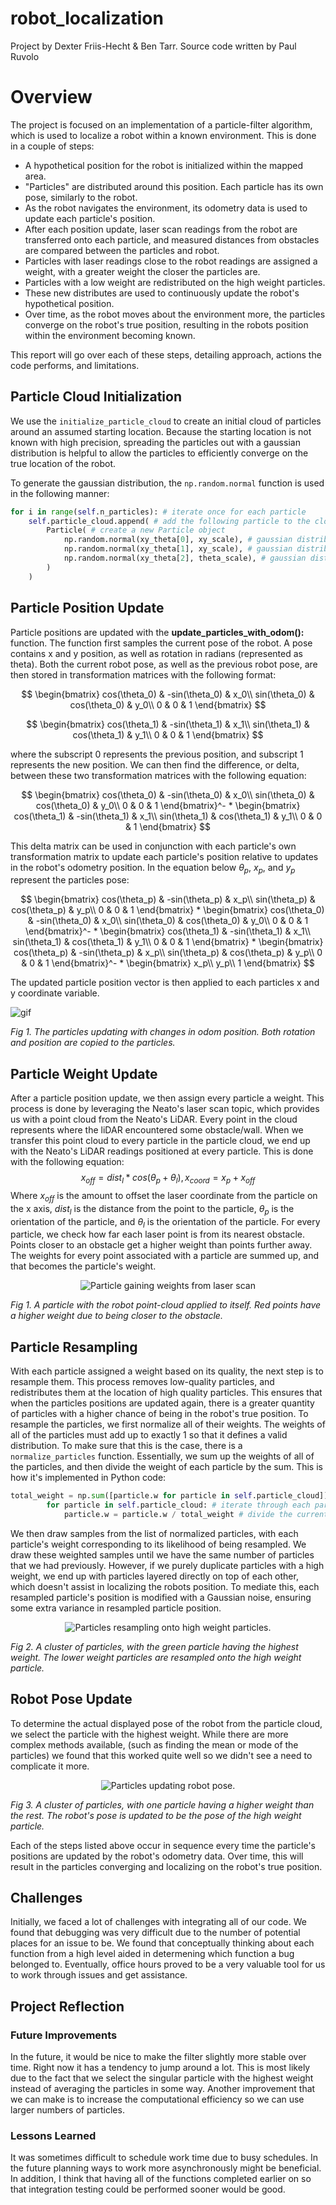 # robot_localization
Project by Dexter Friis-Hecht & Ben Tarr. Source code written by Paul Ruvolo

# Overview

The project is focused on an implementation of a particle-filter algorithm, which is used to localize a robot within a known environment. This is done in a couple of steps:
- A hypothetical position for the robot is initialized within the mapped area.
- "Particles" are distributed around this position. Each particle has its own pose, similarly to the robot.
- As the robot navigates the environment, its odometry data is used to update each particle's position.
- After each position update, laser scan readings from the robot are transferred onto each particle, and measured distances from obstacles are compared between the particles and robot.
- Particles with laser readings close to the robot readings are assigned a weight, with a greater weight the closer the particles are.
- Particles with a low weight are redistributed on the high weight particles.
- These new distributes are used to continuously update the robot's hypothetical position.
- Over time, as the robot moves about the environment more, the particles converge on the robot's true position, resulting in the robots position within the environment becoming known.

This report will go over each of these steps, detailing approach, actions the code performs, and limitations.


## Particle Cloud Initialization

We use the `initialize_particle_cloud` to create an initial cloud of particles around an assumed starting location. Because the starting location is not known with high precision, spreading the particles out with a gaussian distribution is helpful to allow the particles to efficiently converge on the true location of the robot.

To generate the gaussian distribution, the `np.random.normal` function is used in the following manner:
```python
for i in range(self.n_particles): # iterate once for each particle
    self.particle_cloud.append( # add the following particle to the cloud
        Particle( # create a new Particle object
            np.random.normal(xy_theta[0], xy_scale), # gaussian distribution for x
            np.random.normal(xy_theta[1], xy_scale), # gaussian distribution for y
            np.random.normal(xy_theta[2], theta_scale), # gaussian distribution for z
        )
    )
```

## Particle Position Update

Particle positions are updated with the **update_particles_with_odom():** function.
The function first samples the current pose of the robot. A pose contains x and y position, as well as rotation in radians (represented as theta). Both the current robot pose, as well as the
previous robot pose, are then stored in transformation matrices with the following format:

$$
\begin{bmatrix}
cos(\theta_0) & -sin(\theta_0) & x_0\\
sin(\theta_0) & cos(\theta_0) & y_0\\
0 & 0 & 1
\end{bmatrix}
$$

$$
\begin{bmatrix}
cos(\theta_1) & -sin(\theta_1) & x_1\\
sin(\theta_1) & cos(\theta_1) & y_1\\
0 & 0 & 1
\end{bmatrix}
$$

where the subscript 0 represents the previous position, and subscript 1 represents the new position. We can then find the difference, or delta, between these two transformation matrices with the following equation:

$$
\begin{bmatrix}
cos(\theta_0) & -sin(\theta_0) & x_0\\
sin(\theta_0) & cos(\theta_0) & y_0\\
0 & 0 & 1
\end{bmatrix}^- * 
\begin{bmatrix}
cos(\theta_1) & -sin(\theta_1) & x_1\\
sin(\theta_1) & cos(\theta_1) & y_1\\
0 & 0 & 1
\end{bmatrix}
$$

This delta matrix can be used in conjunction with each particle's own transformation matrix to update each particle's position relative to updates in the robot's odometry position.
In the equation below $\theta_p$, $x_p$, and $y_p$ represent the particles pose:

$$
\begin{bmatrix}
cos(\theta_p) & -sin(\theta_p) & x_p\\
sin(\theta_p) & cos(\theta_p) & y_p\\
0 & 0 & 1
\end{bmatrix} *
\begin{bmatrix}
cos(\theta_0) & -sin(\theta_0) & x_0\\
sin(\theta_0) & cos(\theta_0) & y_0\\
0 & 0 & 1
\end{bmatrix}^- * 
\begin{bmatrix}
cos(\theta_1) & -sin(\theta_1) & x_1\\
sin(\theta_1) & cos(\theta_1) & y_1\\
0 & 0 & 1
\end{bmatrix} *
\begin{bmatrix}
cos(\theta_p) & -sin(\theta_p) & x_p\\
sin(\theta_p) & cos(\theta_p) & y_p\\
0 & 0 & 1
\end{bmatrix}^- *
\begin{bmatrix}
x_p\\
y_p\\
1
\end{bmatrix}
$$

The updated particle position vector is then applied to each particles x and y coordinate variable.

 ![gif](report_images/particle_update.gif)

*Fig 1. The particles updating with changes in odom position. Both rotation and position are copied to the particles.*

## Particle Weight Update

After a particle position update, we then assign every particle a weight. This process is done by leveraging the Neato's laser scan topic, which provides us with a point cloud from the Neato's LiDAR. Every point in the cloud represents where the liDAR encountered some obstacle/wall. When we transfer this point cloud to every particle in the particle cloud, we end up with the Neato's LiDAR readings positioned at every particle. This is done with the following equation:
$$x_{off} = dist_l * cos(\theta_p + \theta_l),  x_{coord} = x_p + x_{off}$$
Where $x_{off}$ is the amount to offset the laser coordinate from the particle on the x axis, $dist_l$ is the distance from the point to the particle, $\theta_p$ is the orientation of the particle, and $\theta_l$ is the orientation of the particle. For every particle, we check how far each laser point is from its nearest obstacle. Points closer to an obstacle get a higher weight than points further away. The weights for every point associated with a particle are summed up, and that becomes the particle's weight.


<div style="text-align:center">
<img src="report_images/laser_weight.png" alt="Particle gaining weights from laser scan" />
</div>

*Fig 1. A particle with the robot point-cloud applied to itself. Red points have a higher weight due to being closer to the obstacle.*

## Particle Resampling

With each particle assigned a weight based on its quality, the next step is to resample them. This process removes low-quality particles, and redistributes them at the location of high quality particles. This ensures that when the particles positions are updated again, there is a greater quantity of particles with a higher chance of being in the robot's true position. To resample the particles, we first normalize all of their weights. The weights of all of the particles must add up to exactly 1 so that it defines a valid distribution. To make sure that this is the case, there is a `normalize_particles` function. Essentially, we sum up the weights of all of the particles, and then divide the weight of each particle by the sum. This is how it's implemented in Python code:
```python
total_weight = np.sum([particle.w for particle in self.particle_cloud]) # use a list comprehension to extract a list of the weights, and then sum the result
        for particle in self.particle_cloud: # iterate through each particle
            particle.w = particle.w / total_weight # divide the current weight by the calculated total weight
```
We then draw samples from the list of normalized particles, with each particle's weight corresponding to its likelihood of being resampled. We draw these weighted samples until we have the same number of particles that we had previously. However, if we purely duplicate particles with a high weight, we end up with particles layered directly on top of each other, which doesn't assist in localizing the robots position. To mediate this, each resampled particle's position is modified with a Gaussian noise, ensuring some extra variance in resampled particle position.

<div style="text-align:center">
<img src="report_images/laser_resample.png" alt="Particles resampling onto high weight particles." />
</div>

*Fig 2. A cluster of particles, with the green particle having the highest weight. The lower weight particles are resampled onto the high weight particle.*

## Robot Pose Update

To determine the actual displayed pose of the robot from the particle cloud, we select the particle with the highest weight. While there are more complex methods available, (such as finding the mean or mode of the particles) we found that this worked quite well so we didn't see a need to complicate it more.

<div style="text-align:center">
<img src="report_images/robot_pose.png" alt="Particles updating robot pose." />
</div>

*Fig 3. A cluster of particles, with one particle having a higher weight than the rest. The robot's pose is updated to be the pose of the high weight particle.*

Each of the steps listed above occur in sequence every time the particle's positions are updated by the robot's odometry data. Over time, this will result in the particles converging and localizing on the robot's true position.

## Challenges

Initially, we faced a lot of challenges with integrating all of our code. We found that debugging was very difficult due to the number of potential places for an issue to be. We found that conceptually thinking about each function from a high level aided in determening which function a bug belonged to. Eventually, office hours proved to be a very valuable tool for us to work through issues and get assistance.

## Project Reflection

### Future Improvements

In the future, it would be nice to make the filter slightly more stable over time. Right now it has a tendency to jump around a lot. This is most likely due to the fact that we select the singular particle with the highest weight instead of averaging the particles in some way. Another improvement that we can make is to increase the computational efficiency so we can use larger numbers of particles.

### Lessons Learned

It was sometimes difficult to schedule work time due to busy schedules. In the future planning ways to work more asynchronously might be beneficial. In addition, I think that having all of the functions completed earlier on so that integration testing could be performed sooner would be good.

